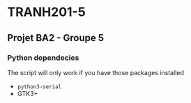 # TRANH201-5
## Projet BA2 - Groupe 5

### Python dependecies
The script will only work if you have those packages installed 
 - `python3-serial`
 - GTK3+


